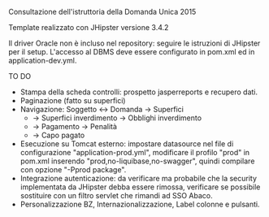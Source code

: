 Consultazione dell'istruttoria della Domanda Unica 2015

Template realizzato con JHipster versione 3.4.2

Il driver Oracle non è incluso nel repository: seguire le istruzioni di JHipster per il setup. L'accesso al DBMS deve essere configurato in pom.xml ed in application-dev.yml.

<p>TO DO</p>
<ul>
<li>Stampa della scheda controlli: prospetto jasperreports e recupero dati.</li>
<li>Paginazione (fatto su superfici)</li>
<li>Navigazione: Soggetto <-> Domanda -> Superfici<ul>
<li>-> Superfici inverdimento -> Obblighi inverdimento</li>
<li>-> Pagamento -> Penalità</li>
<li>-> Capo pagato</ul></li>
<li>Esecuzione su Tomcat esterno: impostare datasource nel file di configurazione "application-prod.yml", modificare il profilo "prod" in pom.xml inserendo "prod,no-liquibase,no-swagger", quindi compilare con opzione "-Pprod package".</li>
<li>Integrazione autenticazione: da verificare ma probabile che la security implementata da JHipster debba essere rimossa, verificare se possibile sostituire con un filtro servlet che rimandi ad SSO Abaco.</li>
<li>Personalizzazione BZ, Internazionalizzazione, Label colonne e pulsanti.</li>
</ul>

